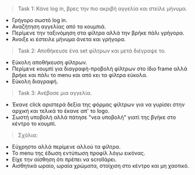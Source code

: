 >Task 1: Κάνε log in, βρες την πιο ακριβή αγγελία και στείλε μήνυμα.
* Γρήγορο σωστό log in.
* Αναζήτηση αγγελίας από τα κουμπιά.
* Περίμενε την ταξινόμηση στα φίλτρα αλλά την βρήκε πάλι γρήγορα.
* Άνοιξε κι έστειλε μήνυμα άνετα και γρήγορα.

>Task 2: Αποθήκευσε ένα set φίλτρων και μετά διέγραψε το.
* Εύκολη αποθήκευση φίλτρων.
* Περίμενε κουμπί για διαγραφή-προβολή φίλτρων στο ίδιο frame αλλά βρήκε και πάλι το menu και από κει τα φίλτρα εύκολα.
* Εύκολη διαγραφή.

>Task 3: Ανέβασε μια αγγελία.
* Έκανε click αριστερά δεξία της φόρμας φίλτρων για να γυρίσει στην αρχική και τελικά το έκανε απ' το logo.
* Σωστή υποβολή αλλά πάτησε "νεα υποβολή" γιατί της βγήκε στο κέντρο το κουμπί.

>Σχόλια:
* Εύχρηστο αλλά περίμενε αλλού τα φίλτρα.
* Το menu της έδωση εντύπωση προφίλ λόγω εικόνας.
* Είχε την αίσθηση ότι πρέπει να scrollάρει.
* Αισθητικά ωραίο, ωραία χρώματα, στοίχιση στο κέντρο και μη χαοτικό.
